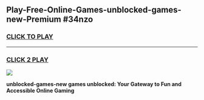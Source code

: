 
## Play-Free-Online-Games-unblocked-games-new-Premium #34nzo
<h3>
<a href="https://premium.freeplayer.one?title=unblocked-games-new&ref=8M">CLICK TO PLAY</a></h3>
<hr>

<h3>
<a href="https://premium.freeplayer.one?title=unblocked-games-new&ref=8M">CLICK 2 PLAY</a>
  
</h3>

<a href="https://premium.freeplayer.one?title=unblocked-games-new&ref=8M"><img src="https://clearcache.store/games.png"></a>


**unblocked-games-new games unblocked: Your Gateway to Fun and Accessible Online Gaming**
